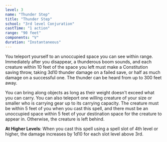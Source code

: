 ```yaml
---
level: 3
name: "Thunder Step"
title: "Thunder Step"
school: "3rd level Conjuration"
castTime: "1 action"
range: "90 feet"
components: "V"
duration: "Instantaneous"
---
```


You teleport yourself to an unoccupied space you can see within range. Immediately after you disappear, a thunderous boom sounds, and each creature within 10 feet of the space you left must make a Constitution saving throw, taking 3d10 thunder damage on a failed save, or half as much damage on a successful one. The thunder can be heard from up to 300 feet away.

You can bring along objects as long as their weight doesn't exceed what you can carry. You can also teleport one willing creature of your size or smaller who is carrying gear up to its carrying capacity. The creature must be within 5 feet of you when you cast this spell, and there must be an unoccupied space within 5 feet of your destination space for the creature to appear in. Otherwise, the creature is left behind.

**At Higher Levels**: When you cast this spell using a spell slot of 4th level or higher, the damage increases by 1d10 for each slot level above 3rd.
